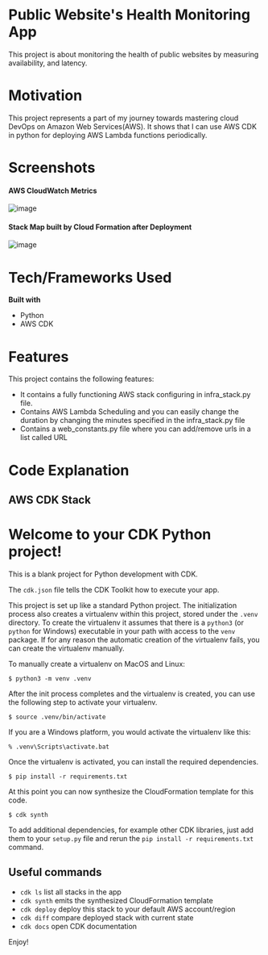 # Public Website's Health Monitoring App
This project is about monitoring the health of public websites by measuring availability, and latency.

# Motivation
This project represents a part of my journey towards mastering cloud DevOps on Amazon Web Services(AWS). It shows that I can use AWS CDK in python for deploying AWS Lambda functions periodically.

# Screenshots
#### AWS CloudWatch Metrics
![image](https://user-images.githubusercontent.com/92221357/137349629-3123ce5a-e2cd-414a-b3c4-db41afcbfd91.png)

#### Stack Map built by Cloud Formation after Deployment

![image](https://user-images.githubusercontent.com/92221357/137350814-96a53dee-514e-4b69-a897-8349e0770d58.png)

# Tech/Frameworks Used

<b>Built with</b>
<ul>
  <li>Python</li>
  <li>AWS CDK</li>
</ul>

# Features
This project contains the following features:
<ul>
  <li>It contains a fully functioning AWS stack configuring in infra_stack.py file.</li>
  <li>Contains AWS Lambda Scheduling and you can easily change the duration by changing the minutes specified in the infra_stack.py file</li>
  <li>Contains a web_constants.py file where you can add/remove urls in a list called URL</li>
</ul>

# Code Explanation

## AWS CDK Stack



# Welcome to your CDK Python project!

This is a blank project for Python development with CDK.

The `cdk.json` file tells the CDK Toolkit how to execute your app.

This project is set up like a standard Python project.  The initialization
process also creates a virtualenv within this project, stored under the `.venv`
directory.  To create the virtualenv it assumes that there is a `python3`
(or `python` for Windows) executable in your path with access to the `venv`
package. If for any reason the automatic creation of the virtualenv fails,
you can create the virtualenv manually.

To manually create a virtualenv on MacOS and Linux:

```
$ python3 -m venv .venv
```

After the init process completes and the virtualenv is created, you can use the following
step to activate your virtualenv.

```
$ source .venv/bin/activate
```

If you are a Windows platform, you would activate the virtualenv like this:

```
% .venv\Scripts\activate.bat
```

Once the virtualenv is activated, you can install the required dependencies.

```
$ pip install -r requirements.txt
```

At this point you can now synthesize the CloudFormation template for this code.

```
$ cdk synth
```

To add additional dependencies, for example other CDK libraries, just add
them to your `setup.py` file and rerun the `pip install -r requirements.txt`
command.

## Useful commands

 * `cdk ls`          list all stacks in the app
 * `cdk synth`       emits the synthesized CloudFormation template
 * `cdk deploy`      deploy this stack to your default AWS account/region
 * `cdk diff`        compare deployed stack with current state
 * `cdk docs`        open CDK documentation

Enjoy!
